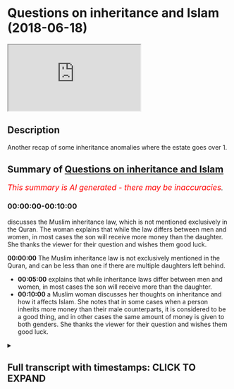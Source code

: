 # Questions on inheritance and Islam (2018-06-18)

<iframe loading='lazy' allow='autoplay' src='https://www.youtube.com/embed/dYFJpFwOShQ'></iframe>

## Description

Another recap of some inheritance anomalies where the estate goes over 1.

## Summary of [Questions on inheritance and Islam](https://www.youtube.com/watch?v=dYFJpFwOShQ)

*<span style="color:red; font-size:125%">This summary is AI generated - there may be inaccuracies</span>. [](/)*

### <a onclick="modifyYTiframeseektime('0')">00:00:00-00:10:00</a>

 discusses the Muslim inheritance law, which is not mentioned exclusively in the Quran. The woman explains that while the law differs between men and women, in most cases the son will receive more money than the daughter. She thanks the viewer for their question and wishes them good luck.

**<a onclick="modifyYTiframeseektime('0')">00:00:00</a>** The Muslim inheritance law is not exclusively mentioned in the Quran, and can be less than one if there are multiple daughters left behind.

* **<a onclick="modifyYTiframeseektime('300')">00:05:00</a>**  explains that while inheritance laws differ between men and women, in most cases the son will receive more than the daughter.
* **<a onclick="modifyYTiframeseektime('600')">00:10:00</a>**  a Muslim woman discusses her thoughts on inheritance and how it affects Islam. She notes that in some cases when a person inherits more money than their male counterparts, it is considered to be a good thing, and in other cases the same amount of money is given to both genders. She thanks the viewer for their question and wishes them good luck.

<details><summary><h2>Full transcript with timestamps: CLICK TO EXPAND</h2></summary>

<a onclick="modifyYTiframeseektime('7')">0:00:07</a> are you Christian that's very nice thank  
<a onclick="modifyYTiframeseektime('13')">0:00:13</a> you know that's very good thank you for  
<a onclick="modifyYTiframeseektime('15')">0:00:15</a> the question our long sleepers  
<a onclick="modifyYTiframeseektime('17')">0:00:17</a> there's two premises that are important  
<a onclick="modifyYTiframeseektime('20')">0:00:20</a> to get started or to have as base  
<a onclick="modifyYTiframeseektime('23')">0:00:23</a> premises before we continue our  
<a onclick="modifyYTiframeseektime('25')">0:00:25</a> discussion about inheritance in Islam  
<a onclick="modifyYTiframeseektime('28')">0:00:28</a> from this one the inheritance law in  
<a onclick="modifyYTiframeseektime('31')">0:00:31</a> Islam is not it's the exclusive it's not  
<a onclick="modifyYTiframeseektime('37')">0:00:37</a> exclusively mentioned in the Quran  
<a onclick="modifyYTiframeseektime('39')">0:00:39</a> that's one premise - that the  
<a onclick="modifyYTiframeseektime('42')">0:00:42</a> inheritance  
<a onclick="modifyYTiframeseektime('43')">0:00:43</a> nowhere in the Quran or the Sunnah has  
<a onclick="modifyYTiframeseektime('46')">0:00:46</a> to be only one it can be less than one  
<a onclick="modifyYTiframeseektime('49')">0:00:49</a> and more than one for example in the  
<a onclick="modifyYTiframeseektime('59')">0:00:59</a> Quran in chapter 4 verse 11 and 12 the  
<a onclick="modifyYTiframeseektime('62')">0:01:02</a> ones that you were talking about verses  
<a onclick="modifyYTiframeseektime('65')">0:01:05</a> you see come along he already come with  
<a onclick="modifyYTiframeseektime('67')">0:01:07</a> Zachary with low Harville insane foreign  
<a onclick="modifyYTiframeseektime('70')">0:01:10</a> kundan ISA and focus on a tiny fella  
<a onclick="modifyYTiframeseektime('73')">0:01:13</a> Honolulu THERMOTRONIC we're in Canada  
<a onclick="modifyYTiframeseektime('76')">0:01:16</a> hydroton fella had miss Willie every  
<a onclick="modifyYTiframeseektime('79')">0:01:19</a> helically waha de minimus to dose of  
<a onclick="modifyYTiframeseektime('81')">0:01:21</a> America in Lamia Kunlun wahlid Frank and  
<a onclick="modifyYTiframeseektime('84')">0:01:24</a> allahu allah allah wa sallam a doctor  
<a onclick="modifyYTiframeseektime('88')">0:01:28</a> now what is this verse talking about  
<a onclick="modifyYTiframeseektime('93')">0:01:33</a> I'll tell you Isaac let's take it step  
<a onclick="modifyYTiframeseektime('96')">0:01:36</a> by step  
<a onclick="modifyYTiframeseektime('98')">0:01:38</a> if a man all he has is three daughters a  
<a onclick="modifyYTiframeseektime('103')">0:01:43</a> person a man has three daughters or  
<a onclick="modifyYTiframeseektime('107')">0:01:47</a> let's say he has two daughters  
<a onclick="modifyYTiframeseektime('110')">0:01:50</a> how much will those daughters like he  
<a onclick="modifyYTiframeseektime('114')">0:01:54</a> doesn't have any parents  
<a onclick="modifyYTiframeseektime('115')">0:01:55</a> his parents are dead he doesn't have any  
<a onclick="modifyYTiframeseektime('117')">0:01:57</a> sons okay and all he has is so  
<a onclick="modifyYTiframeseektime('122')">0:02:02</a> how much of the inheritance will they  
<a onclick="modifyYTiframeseektime('125')">0:02:05</a> get they will get 2/3 because it says  
<a onclick="modifyYTiframeseektime('128')">0:02:08</a> why because in the Quran Allah says when  
<a onclick="modifyYTiframeseektime('130')">0:02:10</a> kuna were including the nice and focused  
<a onclick="modifyYTiframeseektime('133')">0:02:13</a> net any fella who fell Ahana through  
<a onclick="modifyYTiframeseektime('137')">0:02:17</a> THERMOTRONIC if there were any women  
<a onclick="modifyYTiframeseektime('139')">0:02:19</a> that were more than two then two or more  
<a onclick="modifyYTiframeseektime('142')">0:02:22</a> two or more then they have two thirds of  
<a onclick="modifyYTiframeseektime('145')">0:02:25</a> what he has given so in this situation  
<a onclick="modifyYTiframeseektime('148')">0:02:28</a> what happens to the rest of the  
<a onclick="modifyYTiframeseektime('151')">0:02:31</a> inheritance it's less than one you see  
<a onclick="modifyYTiframeseektime('157')">0:02:37</a> the prophet muhammad  
<a onclick="modifyYTiframeseektime('158')">0:02:38</a> sallallahoalyhiwasallam he said you can  
<a onclick="modifyYTiframeseektime('160')">0:02:40</a> leave a third of the rest of the  
<a onclick="modifyYTiframeseektime('162')">0:02:42</a> inheritance maximum as our SIA and he  
<a onclick="modifyYTiframeseektime('166')">0:02:46</a> says what through a through a through  
<a onclick="modifyYTiframeseektime('168')">0:02:48</a> kaffir 1/3 and 1/3 ISM is a lot in fact  
<a onclick="modifyYTiframeseektime('172')">0:02:52</a> so in other words there's situations in  
<a onclick="modifyYTiframeseektime('176')">0:02:56</a> the Sharia where the inheritance can be  
<a onclick="modifyYTiframeseektime('180')">0:03:00</a> less than one for a situation where two  
<a onclick="modifyYTiframeseektime('184')">0:03:04</a> or more daughters are left behind it's  
<a onclick="modifyYTiframeseektime('187')">0:03:07</a> two-thirds of the inheritance and  
<a onclick="modifyYTiframeseektime('188')">0:03:08</a> one-third we have to find out what to do  
<a onclick="modifyYTiframeseektime('190')">0:03:10</a> with it then okay we can go to charity  
<a onclick="modifyYTiframeseektime('193')">0:03:13</a> it has also not problematic at all now  
<a onclick="modifyYTiframeseektime('197')">0:03:17</a> the same thing applies if the  
<a onclick="modifyYTiframeseektime('198')">0:03:18</a> inheritance goes over one because the  
<a onclick="modifyYTiframeseektime('202')">0:03:22</a> premise has never been that one is that  
<a onclick="modifyYTiframeseektime('206')">0:03:26</a> the total estate can only be can only  
<a onclick="modifyYTiframeseektime('208')">0:03:28</a> represent the mathematical one and in  
<a onclick="modifyYTiframeseektime('210')">0:03:30</a> mathematics the mathematical one in  
<a onclick="modifyYTiframeseektime('213')">0:03:33</a> mathematics no in the Quran or in the  
<a onclick="modifyYTiframeseektime('216')">0:03:36</a> Sun that doesn't say that that is the  
<a onclick="modifyYTiframeseektime('218')">0:03:38</a> barometer for all inheritance and has to  
<a onclick="modifyYTiframeseektime('221')">0:03:41</a> fit a mathematical one had the Quran  
<a onclick="modifyYTiframeseektime('223')">0:03:43</a> said  
<a onclick="modifyYTiframeseektime('224')">0:03:44</a> the the that the inheritance has to be  
<a onclick="modifyYTiframeseektime('227')">0:03:47</a> consistent with the mathematical one a  
<a onclick="modifyYTiframeseektime('229')">0:03:49</a> hole in the MA in mathematics and then  
<a onclick="modifyYTiframeseektime('233')">0:03:53</a> it had given there had been scenarios  
<a onclick="modifyYTiframeseektime('235')">0:03:55</a> whereby that that was not possible when  
<a onclick="modifyYTiframeseektime('237')">0:03:57</a> under or over then there would have been  
<a onclick="modifyYTiframeseektime('239')">0:03:59</a> a contradiction in the Quran but since  
<a onclick="modifyYTiframeseektime('241')">0:04:01</a> the Quran doesn't make this yeah  
<a onclick="modifyYTiframeseektime('244')">0:04:04</a> the Quran never says it has to be over  
<a onclick="modifyYTiframeseektime('245')">0:04:05</a> or under one so just answers question on  
<a onclick="modifyYTiframeseektime('255')">0:04:15</a> the question of this has been asked  
<a onclick="modifyYTiframeseektime('257')">0:04:17</a> because actually it's called owl owl is  
<a onclick="modifyYTiframeseektime('261')">0:04:21</a> a situation where we have that we have  
<a onclick="modifyYTiframeseektime('265')">0:04:25</a> two things and something called a la  
<a onclick="modifyYTiframeseektime('266')">0:04:26</a> marea another called min Barea literally  
<a onclick="modifyYTiframeseektime('268')">0:04:28</a> or one of this one of the welfare rushes  
<a onclick="modifyYTiframeseektime('271')">0:04:31</a> in Medina the the prophets friends and  
<a onclick="modifyYTiframeseektime('274')">0:04:34</a> family allium never told him he was  
<a onclick="modifyYTiframeseektime('277')">0:04:37</a> asked about what happens when he goes  
<a onclick="modifyYTiframeseektime('278')">0:04:38</a> over one so he told us to this situation  
<a onclick="modifyYTiframeseektime('281')">0:04:41</a> how would you define it how would we  
<a onclick="modifyYTiframeseektime('283')">0:04:43</a> divide it okay so in the situation where  
<a onclick="modifyYTiframeseektime('286')">0:04:46</a> you have two daughters two Moto's let's  
<a onclick="modifyYTiframeseektime('290')">0:04:50</a> say to two daughters one wife two  
<a onclick="modifyYTiframeseektime('294')">0:04:54</a> parents  
<a onclick="modifyYTiframeseektime('295')">0:04:55</a> okay so the two plants will get 1/6 so  
<a onclick="modifyYTiframeseektime('298')">0:04:58</a> to 1/6 plus 1/6 equal 1/3 okay  
<a onclick="modifyYTiframeseektime('302')">0:05:02</a> the wife the wife would get 1/8 and the  
<a onclick="modifyYTiframeseektime('307')">0:05:07</a> the two daughters will get 2/3 which  
<a onclick="modifyYTiframeseektime('310')">0:05:10</a> meet which means this one and one eighth  
<a onclick="modifyYTiframeseektime('312')">0:05:12</a> okay so what happens is I don't have a  
<a onclick="modifyYTiframeseektime('315')">0:05:15</a> board here but the original denominator  
<a onclick="modifyYTiframeseektime('318')">0:05:18</a> would be 24 so you have a denominator  
<a onclick="modifyYTiframeseektime('321')">0:05:21</a> the lowest common multiple is 24 the  
<a onclick="modifyYTiframeseektime('326')">0:05:26</a> lowest common multiple of those  
<a onclick="modifyYTiframeseektime('328')">0:05:28</a> fractions is 24 so so let me say what I  
<a onclick="modifyYTiframeseektime('331')">0:05:31</a> mean by that so what does 1/3 1 8 1 and  
<a onclick="modifyYTiframeseektime('339')">0:05:39</a> 24 is the lowest common multiple now if  
<a onclick="modifyYTiframeseektime('343')">0:05:43</a> we have 1 + 1 8 the lowest common  
<a onclick="modifyYTiframeseektime('346')">0:05:46</a> multiple it changes - why - 27  
<a onclick="modifyYTiframeseektime('350')">0:05:50</a> 2:27 because we're well as all 1/3 and  
<a onclick="modifyYTiframeseektime('357')">0:05:57</a> 1/8 and one-sixth can go into 24 when  
<a onclick="modifyYTiframeseektime('361')">0:06:01</a> we're talking about now you have it you  
<a onclick="modifyYTiframeseektime('363')">0:06:03</a> have one and 1/8 as the as the total sum  
<a onclick="modifyYTiframeseektime('366')">0:06:06</a> which means that the denominator has to  
<a onclick="modifyYTiframeseektime('370')">0:06:10</a> be out of 24 which we at 27 which means  
<a onclick="modifyYTiframeseektime('372')">0:06:12</a> it becomes an improper fraction comes  
<a onclick="modifyYTiframeseektime('374')">0:06:14</a> over one percent so whereas before the  
<a onclick="modifyYTiframeseektime('377')">0:06:17</a> parents yes exactly it's nine over no  
<a onclick="modifyYTiframeseektime('385')">0:06:25</a> but if you're if you want to represent  
<a onclick="modifyYTiframeseektime('387')">0:06:27</a> nine over eight which is an improper  
<a onclick="modifyYTiframeseektime('389')">0:06:29</a> fraction in a way which has a  
<a onclick="modifyYTiframeseektime('391')">0:06:31</a> denominator which can fit all of the  
<a onclick="modifyYTiframeseektime('393')">0:06:33</a> fractions in it the denominator becomes  
<a onclick="modifyYTiframeseektime('396')">0:06:36</a> 27 so let's stick with nine over eight  
<a onclick="modifyYTiframeseektime('405')">0:06:45</a> nine over eight is what is an improper  
<a onclick="modifyYTiframeseektime('407')">0:06:47</a> fraction because the numerator is more  
<a onclick="modifyYTiframeseektime('409')">0:06:49</a> than the denominator okay if the  
<a onclick="modifyYTiframeseektime('411')">0:06:51</a> numerator is more than the denominator  
<a onclick="modifyYTiframeseektime('413')">0:06:53</a> it's an improper fractions one and one  
<a onclick="modifyYTiframeseektime('415')">0:06:55</a> eighth no problem so now we have to go  
<a onclick="modifyYTiframeseektime('418')">0:06:58</a> back to our cake because if you think of  
<a onclick="modifyYTiframeseektime('421')">0:07:01</a> the estate as a cake or let's say an  
<a onclick="modifyYTiframeseektime('423')">0:07:03</a> apple then what necessarily happens is  
<a onclick="modifyYTiframeseektime('426')">0:07:06</a> everyone now gets a smaller portion of  
<a onclick="modifyYTiframeseektime('428')">0:07:08</a> the cake yes so one one and one and one  
<a onclick="modifyYTiframeseektime('434')">0:07:14</a> eight or nine over eight or denominator  
<a onclick="modifyYTiframeseektime('437')">0:07:17</a> twenty-seven becomes the new one so one  
<a onclick="modifyYTiframeseektime('441')">0:07:21</a> transfers to 109 over a so which means  
<a onclick="modifyYTiframeseektime('444')">0:07:24</a> that becomes so now instead of the  
<a onclick="modifyYTiframeseektime('447')">0:07:27</a> parents getting one over one or one six  
<a onclick="modifyYTiframeseektime('451')">0:07:31</a> each they'll get less than that instead  
<a onclick="modifyYTiframeseektime('453')">0:07:33</a> of the wife getting one eighths she'll  
<a onclick="modifyYTiframeseektime('455')">0:07:35</a> get less than that and so on and so  
<a onclick="modifyYTiframeseektime('456')">0:07:36</a> forth so everyone share decreases just  
<a onclick="modifyYTiframeseektime('460')">0:07:40</a> like if for example it went under one  
<a onclick="modifyYTiframeseektime('464')">0:07:44</a> one everyone share would increase  
<a onclick="modifyYTiframeseektime('468')">0:07:48</a> yeah so yes yes no that's fine  
<a onclick="modifyYTiframeseektime('496')">0:08:16</a> so the point is this is that the premise  
<a onclick="modifyYTiframeseektime('498')">0:08:18</a> is never that is one was the barometer  
<a onclick="modifyYTiframeseektime('500')">0:08:20</a> of mathematical consistency that we are  
<a onclick="modifyYTiframeseektime('503')">0:08:23</a> it can go over one that can go under one  
<a onclick="modifyYTiframeseektime('505')">0:08:25</a> so that's what in most cases and this is  
<a onclick="modifyYTiframeseektime('508')">0:08:28</a> a reality that it will fit in one in  
<a onclick="modifyYTiframeseektime('511')">0:08:31</a> most cases I would say over 95% of cases  
<a onclick="modifyYTiframeseektime('513')">0:08:33</a> these are anomalous cases that we've  
<a onclick="modifyYTiframeseektime('515')">0:08:35</a> talked about where it goes on to over  
<a onclick="modifyYTiframeseektime('517')">0:08:37</a> one because usually people have let's  
<a onclick="modifyYTiframeseektime('519')">0:08:39</a> say sons if they don't have sons it's  
<a onclick="modifyYTiframeseektime('521')">0:08:41</a> usually an easier place you because the  
<a onclick="modifyYTiframeseektime('523')">0:08:43</a> son gets half accept or whatever get the  
<a onclick="modifyYTiframeseektime('525')">0:08:45</a> son away now you have the wife and by  
<a onclick="modifyYTiframeseektime('530')">0:08:50</a> the way this is really interesting let  
<a onclick="modifyYTiframeseektime('531')">0:08:51</a> me show you why one of the common  
<a onclick="modifyYTiframeseektime('534')">0:08:54</a> attacks against Islam is that the  
<a onclick="modifyYTiframeseektime('536')">0:08:56</a> inheritance law for a man is more than  
<a onclick="modifyYTiframeseektime('538')">0:08:58</a> it is for a woman I know it but it's not  
<a onclick="modifyYTiframeseektime('542')">0:09:02</a> really true because in some cases like  
<a onclick="modifyYTiframeseektime('544')">0:09:04</a> for John we just talked about a  
<a onclick="modifyYTiframeseektime('545')">0:09:05</a> situation where the man and the woman  
<a onclick="modifyYTiframeseektime('548')">0:09:08</a> get the same because the father and the  
<a onclick="modifyYTiframeseektime('550')">0:09:10</a> mother get 1:30 or 1/6 each 1/3 each if  
<a onclick="modifyYTiframeseektime('554')">0:09:14</a> there's no Sun and 1/6 seats if there's  
<a onclick="modifyYTiframeseektime('556')">0:09:16</a> a sign so let's say 1/6 each and in the  
<a onclick="modifyYTiframeseektime('560')">0:09:20</a> situation the the biggest  
<a onclick="modifyYTiframeseektime('562')">0:09:22</a> proportionality of any inheritance given  
<a onclick="modifyYTiframeseektime('564')">0:09:24</a> to any subgroup is that which is given  
<a onclick="modifyYTiframeseektime('566')">0:09:26</a> to two or more females which is more  
<a onclick="modifyYTiframeseektime('569')">0:09:29</a> than that which is given to sons by the  
<a onclick="modifyYTiframeseektime('571')">0:09:31</a> way so when because there's no version  
<a onclick="modifyYTiframeseektime('573')">0:09:33</a> of quran which says that if two or more  
<a onclick="modifyYTiframeseektime('575')">0:09:35</a> sons etc then they have two thirds but  
<a onclick="modifyYTiframeseektime('581')">0:09:41</a> then the son gets  
<a onclick="modifyYTiframeseektime('583')">0:09:43</a> yes half yes yes yes yes yes  
<a onclick="modifyYTiframeseektime('588')">0:09:48</a> the right thing to say be that the son  
<a onclick="modifyYTiframeseektime('591')">0:09:51</a> gets the most out of the inheritance of  
<a onclick="modifyYTiframeseektime('593')">0:09:53</a> all inheritors not that men get more  
<a onclick="modifyYTiframeseektime('596')">0:09:56</a> than women because in some places men  
<a onclick="modifyYTiframeseektime('597')">0:09:57</a> get what a woman men get more than women  
<a onclick="modifyYTiframeseektime('600')">0:10:00</a> in some cases when we get more than men  
<a onclick="modifyYTiframeseektime('602')">0:10:02</a> and in other cases they get the same  
<a onclick="modifyYTiframeseektime('604')">0:10:04</a> yeah that's that's it yes thank you nice  
<a onclick="modifyYTiframeseektime('613')">0:10:13</a> to know you see any time money yes I  
</details>
